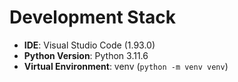 # Development Stack

- **IDE**: Visual Studio Code (1.93.0)  
- **Python Version**: Python 3.11.6  
- **Virtual Environment**: venv (`python -m venv venv`)  

